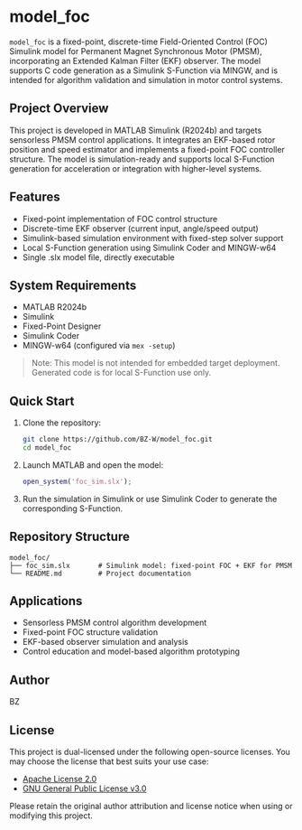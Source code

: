 # model_foc

`model_foc` is a fixed-point, discrete-time Field-Oriented Control (FOC) Simulink model for Permanent Magnet Synchronous Motor (PMSM), incorporating an Extended Kalman Filter (EKF) observer. The model supports C code generation as a Simulink S-Function via MINGW, and is intended for algorithm validation and simulation in motor control systems.

## Project Overview

This project is developed in MATLAB Simulink (R2024b) and targets sensorless PMSM control applications. It integrates an EKF-based rotor position and speed estimator and implements a fixed-point FOC controller structure. The model is simulation-ready and supports local S-Function generation for acceleration or integration with higher-level systems.

## Features

- Fixed-point implementation of FOC control structure
- Discrete-time EKF observer (current input, angle/speed output)
- Simulink-based simulation environment with fixed-step solver support
- Local S-Function generation using Simulink Coder and MINGW-w64
- Single .slx model file, directly executable

## System Requirements

- MATLAB R2024b
- Simulink
- Fixed-Point Designer
- Simulink Coder
- MINGW-w64 (configured via `mex -setup`)

> Note: This model is not intended for embedded target deployment. Generated code is for local S-Function use only.

## Quick Start

1. Clone the repository:

    ```bash
    git clone https://github.com/BZ-W/model_foc.git
    cd model_foc
    ```

2. Launch MATLAB and open the model:

    ```matlab
    open_system('foc_sim.slx');
    ```

3. Run the simulation in Simulink or use Simulink Coder to generate the corresponding S-Function.

## Repository Structure

```
model_foc/
├── foc_sim.slx       # Simulink model: fixed-point FOC + EKF for PMSM
└── README.md         # Project documentation
```

## Applications

- Sensorless PMSM control algorithm development
- Fixed-point FOC structure validation
- EKF-based observer simulation and analysis
- Control education and model-based algorithm prototyping

## Author

BZ

## License

This project is dual-licensed under the following open-source licenses. You may choose the license that best suits your use case:

- [Apache License 2.0](https://www.apache.org/licenses/LICENSE-2.0)
- [GNU General Public License v3.0](https://www.gnu.org/licenses/gpl-3.0.html)

Please retain the original author attribution and license notice when using or modifying this project.
